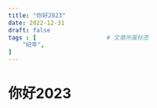 ```yaml
---
title: "你好2023"
date: 2022-12-31
draft: false
tags : [                    # 文章所属标签
    "纪年",
]
---
```


# 你好2023
